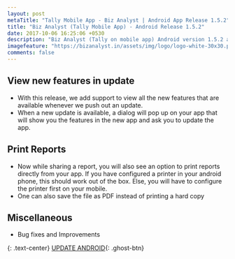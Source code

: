 ```yaml
---
layout: post
metaTitle: "Tally Mobile App - Biz Analyst | Android App Release 1.5.2"
title: "Biz Analyst (Tally Mobile App) - Android Release 1.5.2"
date: 2017-10-06 16:25:06 +0530
description: "Biz Analyst (Tally on mobile app) Android version 1.5.2 adds ability to print reports and shows you new features available in new version"
imagefeature: "https://bizanalyst.in/assets/img/logo/logo-white-30x30.png"
comments: false
---
```


## View new features in update
- With this release, we add support to view all the new features that are available whenever we push out an update.
- When a new update is available, a dialog will pop up on your app that will show you the features in the new app and ask you to update the app.

## Print Reports
- Now while sharing a report, you will also see an option to print reports directly from your app. If you have configured a printer in your android phone, this should work out of the box. Else, you will have to configure the printer first on your mobile.
- One can also save the file as PDF instead of printing a hard copy

## Miscellaneous
- Bug fixes and Improvements

{: .text-center}
[UPDATE ANDROID](https://play.google.com/store/apps/details?id=in.bizanalyst){: .ghost-btn}

